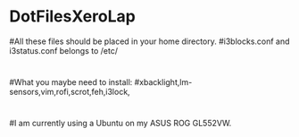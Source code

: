 # DotFilesXeroLap
#All these files should be placed in your home directory.
#i3blocks.conf and i3status.conf belongs to /etc/
#
#What you maybe need to install:
#xbacklight,lm-sensors,vim,rofi,scrot,feh,i3lock,
#
#I am currently using a Ubuntu on my ASUS ROG GL552VW.
